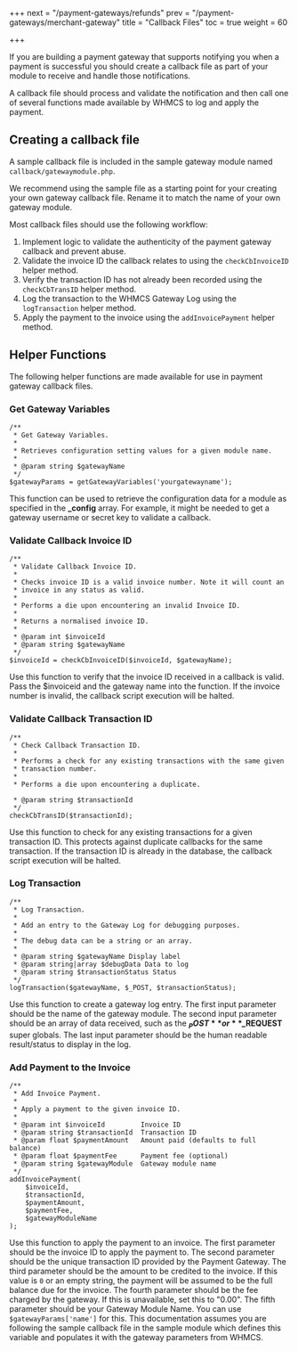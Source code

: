 +++
next = "/payment-gateways/refunds"
prev = "/payment-gateways/merchant-gateway"
title = "Callback Files"
toc = true
weight = 60

+++

If you are building a payment gateway that supports notifying you when a payment is successful you should create a callback file as part of your module to receive and handle those notifications.

A callback file should process and validate the notification and then call one of several functions made available by WHMCS to log and apply the payment.

## Creating a callback file

A sample callback file is included in the sample gateway module named `callback/gatewaymodule.php`.

We recommend using the sample file as a starting point for your creating your own gateway callback file. Rename it to match the name of your own gateway module.

Most callback files should use the following workflow:

1. Implement logic to validate the authenticity of the payment gateway callback and prevent abuse.
2. Validate the invoice ID the callback relates to using the `checkCbInvoiceID` helper method.
3. Verify the transaction ID has not already been recorded using the `checkCbTransID` helper method.
4. Log the transaction to the WHMCS Gateway Log using the `logTransaction` helper method.
5. Apply the payment to the invoice using the `addInvoicePayment` helper method.

## Helper Functions

The following helper functions are made available for use in payment gateway callback files.

### Get Gateway Variables

```
/**
 * Get Gateway Variables.
 *
 * Retrieves configuration setting values for a given module name.
 *
 * @param string $gatewayName
 */
$gatewayParams = getGatewayVariables('yourgatewayname');
```

This function can be used to retrieve the configuration data for a module as specified in the **_config** array.
For example, it might be needed to get a gateway username or secret key to validate a callback.

### Validate Callback Invoice ID

```
/**
 * Validate Callback Invoice ID.
 *
 * Checks invoice ID is a valid invoice number. Note it will count an
 * invoice in any status as valid.
 *
 * Performs a die upon encountering an invalid Invoice ID.
 *
 * Returns a normalised invoice ID.
 *
 * @param int $invoiceId
 * @param string $gatewayName
 */
$invoiceId = checkCbInvoiceID($invoiceId, $gatewayName);
```

Use this function to verify that the invoice ID received in a callback is valid.
Pass the $invoiceid and the gateway name into the function.
If the invoice number is invalid, the callback script execution will be halted.

### Validate Callback Transaction ID

```
/**
 * Check Callback Transaction ID.
 *
 * Performs a check for any existing transactions with the same given
 * transaction number.
 *
 * Performs a die upon encountering a duplicate.

 * @param string $transactionId
 */
checkCbTransID($transactionId);
```

Use this function to check for any existing transactions for a given transaction ID.
This protects against duplicate callbacks for the same transaction.
If the transaction ID is already in the database, the callback script execution will be halted.

### Log Transaction

```
/**
 * Log Transaction.
 *
 * Add an entry to the Gateway Log for debugging purposes.
 *
 * The debug data can be a string or an array.
 *
 * @param string $gatewayName Display label
 * @param string|array $debugData Data to log
 * @param string $transactionStatus Status
 */
logTransaction($gatewayName, $_POST, $transactionStatus);
```

Use this function to create a gateway log entry.
The first input parameter should be the name of the gateway module.
The second input parameter should be an array of data received, such as the **$_POST** or **$_REQUEST** super globals.
The last input parameter should be the human readable result/status to display in the log.

### Add Payment to the Invoice

```
/**
 * Add Invoice Payment.
 *
 * Apply a payment to the given invoice ID.
 *
 * @param int $invoiceId         Invoice ID
 * @param string $transactionId  Transaction ID
 * @param float $paymentAmount   Amount paid (defaults to full balance)
 * @param float $paymentFee      Payment fee (optional)
 * @param string $gatewayModule  Gateway module name
 */
addInvoicePayment(
    $invoiceId,
    $transactionId,
    $paymentAmount,
    $paymentFee,
    $gatewayModuleName
);
```

Use this function to apply the payment to an invoice.
The first parameter should be the invoice ID to apply the payment to.
The second parameter should be the unique transaction ID provided by the Payment Gateway.
The third parameter should be the amount to be credited to the invoice. If this value is `0` or an empty string, the payment will be assumed to be the full balance due for the invoice.
The fourth parameter should be the fee charged by the gateway. If this is unavailable, set this to "0.00".
The fifth parameter should be your Gateway Module Name. You can use `$gatewayParams['name']` for this. This documentation assumes you are following the sample callback file in the sample module which defines this variable and populates it with the gateway parameters from WHMCS. 
